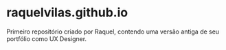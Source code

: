 # raquelvilas.github.io

Primeiro repositório criado por Raquel, contendo uma versão antiga de seu portfólio como UX Designer.